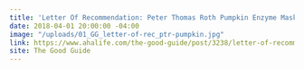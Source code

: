 ```yaml
---
title: 'Letter Of Recommendation: Peter Thomas Roth Pumpkin Enzyme Mask'
date: 2018-04-01 20:00:00 -04:00
image: "/uploads/01_GG_letter-of-rec_ptr-pumpkin.jpg"
link: https://www.ahalife.com/the-good-guide/post/3238/letter-of-recommendation-peter-thomas-roth-pumpkin-enzyme-mask
site: The Good Guide
---
```


